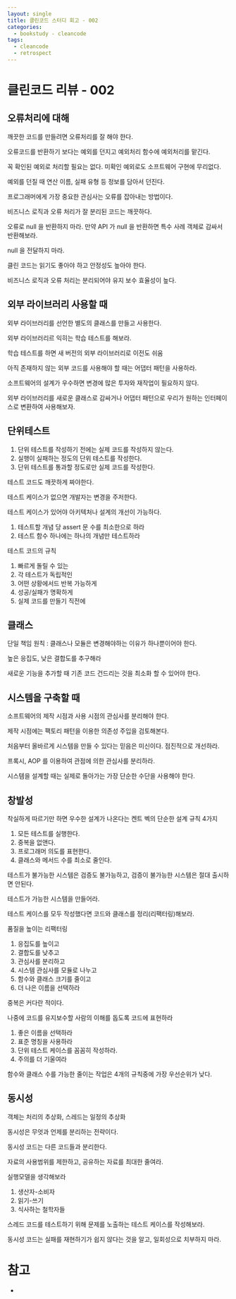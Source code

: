 ```yaml
---
layout: single
title: 클린코드 스터디 회고 - 002
categories: 
  - bookstudy - cleancode
tags: 
  - cleancode
  - retrospect
---
```


# 클린코드 리뷰 - 002

## 오류처리에 대해

깨끗한 코드를 만들려면 오류처리를 잘 해야 한다.

오류코드를 반환하기 보다는 예외를 던지고 예외처리 함수에 예외처리를 맡긴다.

꼭 확인된 예외로 처리할 필요는 없다. 미확인 예외로도 소프트웨어 구현에 무리없다.

예외를 던질 때 연산 이름, 실패 유형 등 정보를 담아서 던진다.

프로그래머에게 가장 중요한 관심사는 오류를 잡아내는 방법이다.

비즈니스 로직과 오류 처리가 잘 분리된 코드는 깨끗하다.

오류로 null 을 반환하지 마라. 만약 API 가 null 을 반환하면 특수 사례 객체로 감싸서 반환해보라.

null 을 전달하지 마라.

클린 코드는 읽기도 좋아야 하고 안정성도 높아야 한다.

비즈니스 로직과 오류 처리는 분리되어야 유지 보수 효율성이 높다.

## 외부 라이브러리 사용할 때

외부 라이브러리를 선언한 별도의 클래스를 만들고 사용한다.

외부 라이브러리르 익히는 학습 테스트를 해보라.

학습 테스트를 하면 새 버전의 외부 라이브러리로 이전도 쉬움

아직 존재하지 않는 외부 코드를 사용해야 할 때는 어댑터 패턴을 사용하라.

소프트웨어의 설계가 우수하면 변경에 많은 투자와 재작업이 필요하지 않다.

외부 라이브러리를 새로운 클래스로 감싸거나 어댑터 패턴으로 우리가 원하는 인터페이스로 변환하여 사용해보자.

## 단위테스트

1. 단위 테스트를 작성하기 전에는 실제 코드를 작성하지 않는다.
1. 실행이 실패하는 정도의 단위 테스트를 작성한다.
1. 단위 테스트를 통과할 정도로만 실제 코드를 작성한다.

테스트 코드도 깨끗하게 짜야한다.

테스트 케이스가 없으면 개발자는 변경을 주저한다.

테스트 케이스가 있어야 아키텍처나 설계의 개선이 가능하다.

1. 테스트할 개념 당 assert 문 수를 최소한으로 하라
1. 테스트 함수 하나에는 하나의 개념만 테스트하라

테스트 코드의 규칙

1. 빠르게 돌릴 수 있는
1. 각 테스트가 독립적인
1. 어떤 상황에서드 반복 가능하게
1. 성공/실패가 명확하게
1. 실제 코드를 만들기 직전에

## 클래스

단일 책임 원칙 : 클래스나 모듈은 변경해야하는 이유가 하나뿐이어야 한다.

높은 응집도, 낮은 결합도를 추구해라

새로운 기능을 추가할 때 기존 코드 건드리는 것을 최소화 할 수 있어야 한다.

## 시스템을 구축할 때

소프트웨어의 제작 시점과 사용 시점의 관심사를 분리해야 한다.

제작 시점에는 팩토리 패턴을 이용한 의존성 주입을 검토해본다.

처음부터 올바르게 시스템을 만들 수 있다는 믿음은 미신이다. 점진적으로 개선하라.

프록시, AOP 를 이용하여 관점에 의한 관심사를 분리하라.

시스템을 설계할 때는 실제로 돌아가는 가장 단순한 수단을 사용해야 한다.

## 창발성

착실하게 따르기만 하면 우수한 설계가 나온다는 켄트 벡의 단순한 설계 규칙 4가지

1. 모든 테스트를 실행한다.
1. 중복을 없앤다.
1. 프로그래머 의도를 표현한다.
1. 클래스와 메서드 수를 최소로 줄인다.

테스트가 불가능한 시스템은 검증도 불가능하고, 검증이 불가능한 시스템은 절대 출시하면 안된다.

테스트가 가능한 시스템을 만들어라.

테스트 케이스를 모두 작성했다면 코드와 클래스를 정리(리팩터링)해보라.

품질을 높이는 리팩터링

1. 응집도를 높이고
1. 결합도를 낮추고
1. 관심사를 분리하고
1. 시스템 관심사를 모듈로 나누고
1. 함수와 클래스 크기를 줄이고
1. 더 나은 이름을 선택하라

중복은 커다란 적이다.

나중에 코드를 유지보수할 사람의 이해를 돕도록 코드에 표현하라

1. 좋은 이름을 선택하라
1. 표준 명칭을 사용하라
1. 단위 테스트 케이스를 꼼꼼히 작성하라.
1. 주의를 더 기울여라

함수와 클래스 수를 가능한 줄이는 작업은 4개의 규칙중에 가장 우선순위가 낮다.

## 동시성

객체는 처리의 추상화, 스레드는 일정의 추상화

동시성은 무엇과 언제를 분리하는 전략이다.

동시성 코드는 다른 코드들과 분리한다.

자료의 사용범위를 제한하고, 공유하는 자료를 최대한 줄여라.

실행모델을 생각해보라

1. 생산자-소비자
1. 읽기-쓰기
1. 식사하는 철학자들

스레드 코드를 테스트하기 위해 문제를 노출하는 테스트 케이스를 작성해보라.

동시성 코드는 실패를 재현하기가 쉽지 않다는 것을 알고, 일회성으로 치부하지 마라.

# 참고
- 
